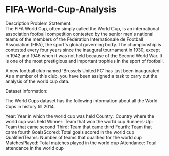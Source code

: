 # FIFA-World-Cup-Analysis

Description
Problem Statement:
<br>
The FIFA World Cup, often simply called the World Cup, is an international association football competition contested by the senior men's national teams of the members of the Fédération Internationale de Football Association (FIFA), the sport's global governing body. The championship is contested every four years since the inaugural tournament in 1930, except in 1942 and 1946 when it was not held because of the Second World War. It is one of the most prestigious and important trophies in the sport of football.

A new football club named 'Brussels United FC' has just been inaugurated. As a member of this club, you have been assigned a task to carry out the analysis of the world cup data.

Dataset Information:

The World Cups dataset has the following information about all the World Cups in history till 2014.

Year: Year in which the world cup was held
Country: Country where the world cup was held
Winner: Team that won the world cup
Runners-Up: Team that came second
Third: Team that came third
Fourth: Team that came fourth
GoalsScored: Total goals scored in the world cup
QualifiedTeams: Number of teams that qualified for the world cup
MatchesPlayed: Total matches played in the world cup
Attendance: Total attendance in the world cup

